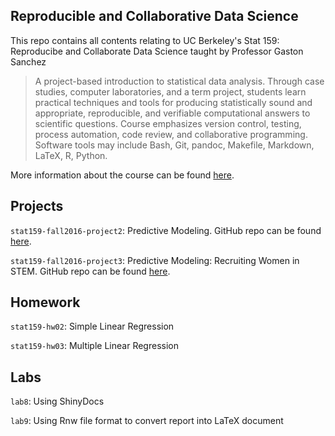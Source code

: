 ## Reproducible and Collaborative Data Science

This repo contains all contents relating to UC Berkeley's Stat 159: Reproducibe and Collaborate Data Science taught by Professor Gaston Sanchez

> A project-based introduction to statistical data analysis. Through case studies, computer laboratories, and a term project, students learn practical techniques and tools for producing statistically sound and appropriate, reproducible, and verifiable computational answers to scientific questions. Course emphasizes version control, testing, process automation, code review, and collaborative programming. Software tools may include Bash, Git, pandoc, Makefile, Markdown, LaTeX, R, Python.

More information about the course can be found [here](http://gastonsanchez.com/stat159/).

## Projects

`stat159-fall2016-project2`: Predictive Modeling. GitHub repo can be found [here](https://github.com/mosmart/stat159-fall2016-project02). 

`stat159-fall2016-project3`: Predictive Modeling: Recruiting Women in STEM. GitHub repo can be found [here](https://github.com/mosmart/stat159-fall2016-project3).

## Homework

`stat159-hw02`: Simple Linear Regression

`stat159-hw03`: Multiple Linear Regression

## Labs

`lab8`: Using ShinyDocs

`lab9`: Using Rnw file format to convert report into LaTeX document
